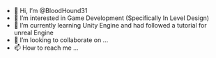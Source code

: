 - 👋 Hi, I’m @BloodHound31
- 👀 I’m interested in Game Development (Specifically In Level Design)
- 🌱 I’m currently learning Unity Engine and had followed a tutorial for unreal Engine
- 💞️ I’m looking to collaborate on ...
- 📫 How to reach me ...

<!---
BloodHound31/BloodHound31 is a ✨ special ✨ repository because its `README.md` (this file) appears on your GitHub profile.
You can click the Preview link to take a look at your changes.
--->
